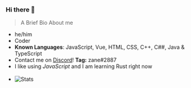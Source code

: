 ### Hi there 👋
> A Brief Bio About me
- he/him
- Coder
- **Known Languages**: JavaScript, Vue, HTML, CSS, C++, C##, Java & TypeScript
- Contact me on [Discord](https://discord.com)! **Tag:** zane#2887
- I like using *JavaScript* and I am learning Rust right now 
<br><br>
- ![Stats](https://github-readme-stats.vercel.app/api?username=zanedeveloper&show_icons=false&theme=radical)



